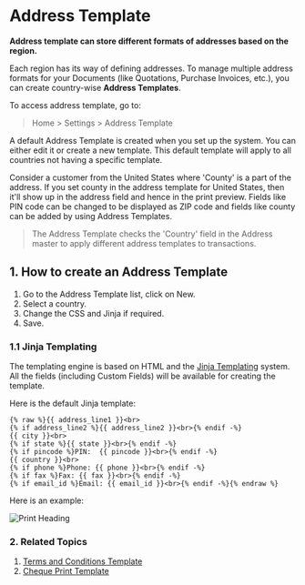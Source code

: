 <!-- add-breadcrumbs -->
# Address Template

**Address template can store different formats of addresses based on the region.**

Each region has its way of defining addresses. To manage multiple address formats for your Documents (like Quotations, Purchase Invoices, etc.), you can create country-wise **Address Templates**.

To access address template, go to:
> Home > Settings > Address Template

A default Address Template is created when you set up the system. You can either edit it or create a new template. This default template will apply to all countries not having a specific template.

Consider a customer from the United States where 'County' is a part of the address. If you set county in the address template for United States, then it'll show up in the address field and hence in the print preview. Fields like PIN code can be changed to be displayed as ZIP code and fields like county can be added by using Address Templates.

> The Address Template checks the 'Country' field in the Address master to apply different address templates to transactions.

## 1. How to create an Address Template
1. Go to the Address Template list, click on New.
1. Select a country.
1. Change the CSS and Jinja if required.
1. Save.

### 1.1 Jinja Templating
The templating engine is based on HTML and the [Jinja Templating](http://jinja.pocoo.org/docs/v13/templates/) system. All the fields (including Custom Fields) will be available for creating the template.

Here is the default Jinja template:

    {% raw %}{{ address_line1 }}<br>
    {% if address_line2 %}{{ address_line2 }}<br>{% endif -%}
    {{ city }}<br>
    {% if state %}{{ state }}<br>{% endif -%}
    {% if pincode %}PIN:  {{ pincode }}<br>{% endif -%}
    {{ country }}<br>
    {% if phone %}Phone: {{ phone }}<br>{% endif -%}
    {% if fax %}Fax: {{ fax }}<br>{% endif -%}
    {% if email_id %}Email: {{ email_id }}<br>{% endif -%}{% endraw %}

Here is an example:

<img class="screenshot" alt="Print Heading" src="{{docs_base_url}}/v13/assets/img/setup/print/address-format.png">

### 2. Related Topics
1. [Terms and Conditions Template](/docs/v13/user/manual/en/setting-up/print/terms-and-conditions)
1. [Cheque Print Template](/docs/v13/user/manual/en/setting-up/print/cheque-print-template)

